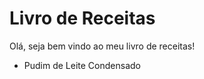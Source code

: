 # Livro de Receitas



Olá, seja bem vindo ao meu livro de receitas!



- Pudim de Leite Condensado
